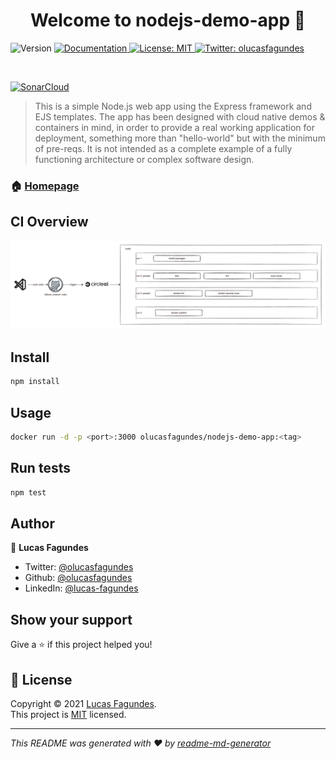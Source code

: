 <h1 align="center">Welcome to nodejs-demo-app 👋</h1>
<p>
  <img alt="Version" src="https://img.shields.io/badge/version-1.0.0-blue.svg?cacheSeconds=2592000" />
  <a href="TODO" target="_blank">
    <img alt="Documentation" src="https://img.shields.io/badge/documentation-yes-brightgreen.svg" />
  </a>
  <a href="https://github.com/olucasfagundes/nodejs-demo-app/blob/main/LICENSE" target="_blank">
    <img alt="License: MIT" src="https://img.shields.io/badge/License-MIT-yellow.svg" />
  </a>
  <a href="https://twitter.com/olucasfagundes" target="_blank">
    <img alt="Twitter: olucasfagundes" src="https://img.shields.io/twitter/follow/olucasfagundes.svg?style=social" />
  </a>
</p>

[![<olucasfagundes>](https://circleci.com/gh/olucasfagundes/nodejs-demo-app.svg?style=svg)](<LINK>)

[![SonarCloud](https://sonarcloud.io/images/project_badges/sonarcloud-white.svg)](https://sonarcloud.io/dashboard?id=nodejs-demo-app)


> This is a simple Node.js web app using the Express framework and EJS templates. The app has been designed with cloud native demos & containers in mind, in order to provide a real working application for deployment, something more than "hello-world" but with the minimum of pre-reqs. It is not intended as a complete example of a fully functioning architecture or complex software design.

### 🏠 [Homepage](https://github.com/olucasfagundes/nodejs-demo-app)

## CI Overview
![CICD](./docs/ci.png)



## Install

```sh
npm install
```

## Usage

```sh
docker run -d -p <port>:3000 olucasfagundes/nodejs-demo-app:<tag>
```

## Run tests

```sh
npm test
```

## Author

👤 **Lucas Fagundes**

* Twitter: [@olucasfagundes](https://twitter.com/olucasfagundes)
* Github: [@olucasfagundes](https://github.com/olucasfagundes)
* LinkedIn: [@lucas-fagundes](https://linkedin.com/in/lucas-fagundes)

## Show your support

Give a ⭐️ if this project helped you!

## 📝 License

Copyright © 2021 [Lucas Fagundes](https://github.com/olucasfagundes).<br />
This project is [MIT](https://github.com/olucasfagundes/nodejs-demo-app/blob/main/LICENSE) licensed.

***
_This README was generated with ❤️ by [readme-md-generator](https://github.com/kefranabg/readme-md-generator)_